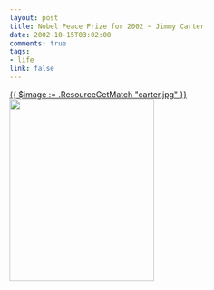 ```yaml
---
layout: post
title: Nobel Peace Prize for 2002 ~ Jimmy Carter
date: 2002-10-15T03:02:00
comments: true
tags:
- life
link: false
---
```

<a href="http://www.nobel.no/eng_peace_2002.html">
{{ $image := .ResourceGetMatch "carter.jpg" }}
<img src="{{ $image.RelPermalink }}" border="0" height="320" width="255" >
</a>
